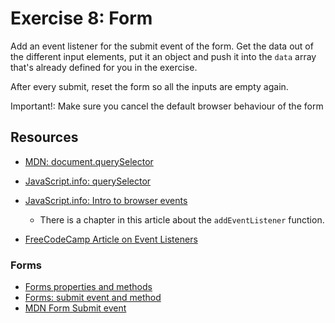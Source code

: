 # Exercise 8: Form

Add an event listener for the submit event of the form. Get the data out of the different input elements, put it an object and push it into the `data` array that's already defined for you in the exercise.

After every submit, reset the form so all the inputs are empty again.

Important!: Make sure you cancel the default browser behaviour of the form

## Resources

- [MDN: document.querySelector](https://developer.mozilla.org/en-US/docs/Web/API/Document/querySelector)
- [JavaScript.info: querySelector](https://javascript.info/searching-elements-dom#querySelector)

- [JavaScript.info: Intro to browser events](https://javascript.info/introduction-browser-events#addeventlistener)
  - There is a chapter in this article about the `addEventListener` function.
- [FreeCodeCamp Article on Event Listeners](https://www.freecodecamp.org/news/javascript-addeventlistener-example-code/)

### Forms

- [Forms properties and methods](https://javascript.info/form-elements)
- [Forms: submit event and method](https://javascript.info/forms-submit)
- [MDN Form Submit event](https://developer.mozilla.org/en-US/docs/Web/API/HTMLFormElement/submit_event)
